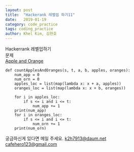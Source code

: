 ```yaml
---
layout: post
title:  "Hackerank 레벨업 하기11"
date:   2019-01-19
category: code_practice
tags: coding_practice
author: Khel Kim, 김현호
---
```


Hackerrank 레벨업하기  
문제  
[Apple and Orange](https://www.hackerrank.com/challenges/apple-and-orange/problem)

~~~
def countApplesAndOranges(s, t, a, b, apples, oranges):
    num_app = 0
    num_orn = 0
    apples_loc = list(map(lambda x: x + a, apples))
    oranges_loc = list(map(lambda x: x + b, oranges))

    for i in apples_loc:
        if s <= i and i <= t:
            num_app += 1
    print(num_app)
    for i in oranges_loc:
        if s <= i and i <= t:
            num_orn += 1
    print(num_orn)
~~~

궁금하신게 있다면 메일 주세요.
k2h7913@daum.net  
cafehero123@gmail.com

